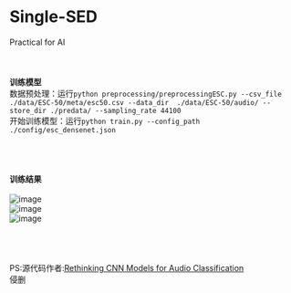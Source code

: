 # Single-SED
Practical for AI
<br><br><br><br>
**训练模型**<br>
数据预处理：运行`python preprocessing/preprocessingESC.py --csv_file ./data/ESC-50/meta/esc50.csv --data_dir  ./data/ESC-50/audio/ --store_dir ./predata/ --sampling_rate 44100`<br>
开始训练模型：运行`python train.py --config_path ./config/esc_densenet.json`<br>
<br><br><br><br>
**训练结果**<br>
<br>
![image](https://github.com/flysmart/Single-SED/assets/66983043/908bf9e5-5345-453b-b63b-7603b0ba524f#pic_center)<br>
![image](https://github.com/flysmart/Single-SED/assets/66983043/30afd1c9-f788-43c9-9e44-dec57774c7d6#pic_center)<br>
![image](https://github.com/flysmart/Single-SED/assets/66983043/41fda1e3-a0f0-4cba-adef-20a6bdcb20eb#pic_center)<br>
<br><br><br><br>
PS:源代码作者:[Rethinking CNN Models for Audio Classification](https://github.com/kamalesh0406/Audio-Classification)<br>
侵删
